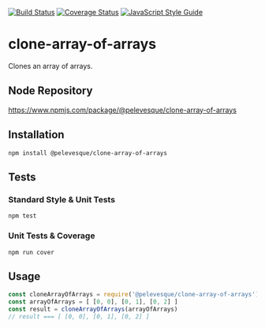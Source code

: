 [![Build Status](https://travis-ci.org/pelevesque/clone-array-of-arrays.svg?branch=master)](https://travis-ci.org/pelevesque/clone-array-of-arrays)
[![Coverage Status](https://coveralls.io/repos/github/pelevesque/clone-array-of-arrays/badge.svg?branch=master)](https://coveralls.io/github/pelevesque/clone-array-of-arrays?branch=master)
[![JavaScript Style Guide](https://img.shields.io/badge/code_style-standard-brightgreen.svg)](https://standardjs.com)

# clone-array-of-arrays

Clones an array of arrays.

## Node Repository

https://www.npmjs.com/package/@pelevesque/clone-array-of-arrays

## Installation

`npm install @pelevesque/clone-array-of-arrays`

## Tests

### Standard Style & Unit Tests

`npm test`

### Unit Tests & Coverage

`npm run cover`

## Usage

```js
const cloneArrayOfArrays = require('@pelevesque/clone-array-of-arrays')
const arrayOfArrays = [ [0, 0], [0, 1], [0, 2] ]
const result = cloneArrayOfArrays(arrayOfArrays)
// result === [ [0, 0], [0, 1], [0, 2] ]
```

